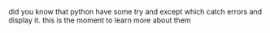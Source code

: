 did you know that python have some try and except which catch errors and display it. this is the moment to learn more about them

